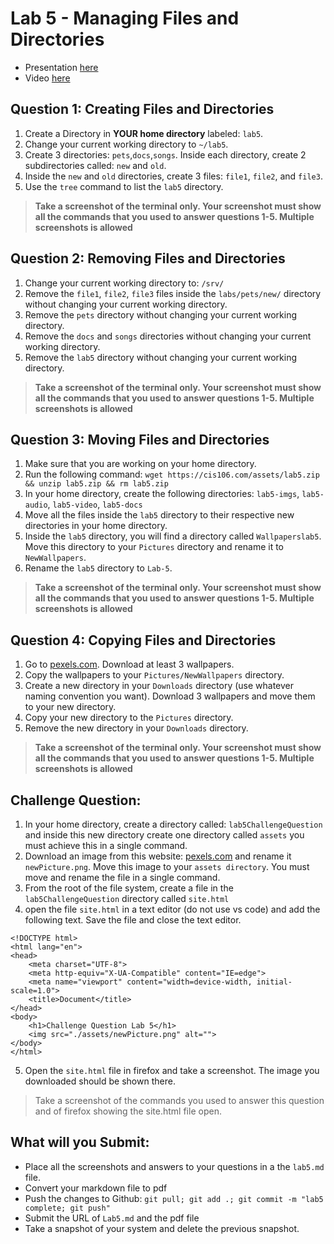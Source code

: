 

# Lab 5 - Managing Files and Directories

* Presentation [here](https://rapurl.live/f6n)
* Video [here](https://youtu.be/DehHVadtKww)


## Question 1: Creating Files and Directories
1. Create a Directory in **YOUR home directory** labeled: `lab5`. 
2. Change your current working directory to `~/lab5`. 
3. Create 3 directories: `pets`,`docs`,`songs`. Inside each directory, create 2 subdirectories called: `new` and `old`.
4. Inside the `new` and `old` directories, create 3 files: `file1`, `file2`, and `file3`.
5. Use the `tree` command to list the `lab5` directory.

> **Take a screenshot of the terminal only. Your screenshot must show all the commands that you used to answer questions 1-5. Multiple screenshots is allowed**

## Question 2: Removing Files and Directories
1. Change your current working directory to: `/srv/`
2. Remove the `file1`, `file2`, `file3` files inside the `labs/pets/new/` directory without changing your current working directory.
3. Remove the `pets` directory without changing your current working directory.
4. Remove the `docs` and `songs` directories without changing your current working directory.
5. Remove the `lab5` directory without changing your current working directory.

> **Take a screenshot of the terminal only. Your screenshot must show all the commands that you used to answer questions 1-5. Multiple screenshots is allowed**


## Question 3: Moving Files and Directories
1. Make sure that you are working on your home directory. 
2. Run the following command: `wget https://cis106.com/assets/lab5.zip && unzip lab5.zip && rm lab5.zip`
3. In your home directory, create the following directories: `lab5-imgs`, `lab5-audio`, `lab5-video`, `lab5-docs`
4. Move all the files inside the `lab5` directory to their respective new directories in your home directory. 
5. Inside the  `lab5` directory, you will find a directory called `Wallpaperslab5`. Move this directory to your `Pictures` directory and rename it to `NewWallpapers`.
6. Rename the `lab5` directory to `Lab-5`.

> **Take a screenshot of the terminal only. Your screenshot must show all the commands that you used to answer questions 1-5. Multiple screenshots is allowed**


## Question 4: Copying Files and Directories
1. Go to [pexels.com](https://www.pexels.com/search/HD%20wallpaper/). Download at least 3 wallpapers.
2. Copy the wallpapers to your `Pictures/NewWallpapers` directory. 
3. Create a new directory in your `Downloads` directory (use whatever naming convention you want). Download 3 wallpapers and move them to your new directory.
4. Copy your new directory to the `Pictures` directory.
5. Remove the new directory in your `Downloads` directory.

> **Take a screenshot of the terminal only. Your screenshot must show all the commands that you used to answer questions 1-5. Multiple screenshots is allowed**


## Challenge Question:

1. In your home directory, create a directory called: `lab5ChallengeQuestion` and inside this new directory create one directory called `assets` you must achieve this in a single command.
2. Download an image from this website: [pexels.com](https://www.pexels.com/search/HD%20wallpaper/) and rename it `newPicture.png`. Move this image to your `assets directory`. You must move and rename the file in a single command. 
3. From the root of the file system, create a file in the `lab5ChallengeQuestion` directory called `site.html`
4. open the file `site.html` in a text editor (do not use vs code) and add the following text. Save the file and close the text editor.

```
<!DOCTYPE html>
<html lang="en">
<head>
    <meta charset="UTF-8">
    <meta http-equiv="X-UA-Compatible" content="IE=edge">
    <meta name="viewport" content="width=device-width, initial-scale=1.0">
    <title>Document</title>
</head>
<body>
    <h1>Challenge Question Lab 5</h1>
    <img src="./assets/newPicture.png" alt="">
</body>
</html>
```

5. Open the `site.html` file in firefox and take a screenshot. The image you downloaded should be shown there. 

> Take a screenshot of the commands you used to answer this question and of firefox showing the site.html file open.



## What will you Submit:
* Place all the screenshots and answers to your questions in a the `lab5.md` file.
* Convert your markdown file to pdf 
* Push the changes to Github: `git pull; git add .; git commit -m "lab5 complete; git push"`
* Submit the URL of `Lab5.md` and the pdf file
* Take a snapshot of your system and delete the previous snapshot.

